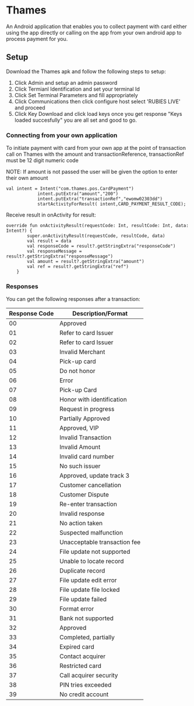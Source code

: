 # Thames

An Android application that enables you to collect payment with card either using the app directly or calling on the app from your own android app to process payment for you.

## Setup

Download the Thames apk and follow the following steps to setup:

1. Click Admin and setup an admin password
2. Click Termianl Identification and set your terminal Id
3. Click Set Terminal Parameters and fill appropriately 
4. Click Communications then click configure host select 'RUBIES LIVE' and proceed
5. Click Key Download and click load keys once you get response "Keys loaded succesfully" you are all set and good to go.


### Connecting from your own application

To initiate payment with card from your own app at the point of transaction call on Thames with the amount and transactionReference, transactionRef must be 12 digit numeric code

NOTE: If amount is not passed the user will be given the option to enter their own amount
```
val intent = Intent("com.thames.pos.CardPayment")
            intent.putExtra("amount","200")
            intent.putExtra("transactionRef","ewomw02303dd")
            startActivityForResult( intent,CARD_PAYMENT_RESULT_CODE);
```

Receive result in onActivity for result:

```
override fun onActivityResult(requestCode: Int, resultCode: Int, data: Intent?) {
        super.onActivityResult(requestCode, resultCode, data)
        val result = data
        val responseCode = result?.getStringExtra("responseCode")
        val responseMessage = result?.getStringExtra("responseMessage")
        val amount = result?.getStringExtra("amount")
        val ref = result?.getStringExtra("ref")
    }
```

### Responses
You can get the following responses after a transaction:

| Response Code | Description/Format                                                              |
| --------------- | ------------------------------------------------------------------------------- |
| 00          | Approved |
| 01         | Refer to card Issuer|
| 02          | Refer to card Issuer |
| 03         | Invalid Merchant|
| 04          | Pick-up card |
| 05         | Do not honor|
| 06          | Error |
| 07         | Pick-up Card|
| 08          | Honor with identification |
| 09         | Request in progress|
| 10          | Partially Approved |
| 11         | Approved, VIP|
| 12          | Invalid Transaction |
| 13         | Invalid Amount|
| 14          | Invalid card number |
| 15         | No such issuer|
| 16          | Approved, update track 3 |
| 17         | Customer cancellation|
| 18          | Customer Dispute |
| 19         | Re-enter transaction|
| 20          | Invalid response |
| 21         | No action taken|
| 22          | Suspected malfunction |
| 23         | Unacceptable transaction fee|
| 24          | File update not supported |
| 25         | Unable to locate record|
| 26          | Duplicate record |
| 27         | File update edit error|
| 28          | File update file locked |
| 29         | File update failed|
| 30          | Format error |
| 31         | Bank not supported|
| 32          | Approved |
| 33         | Completed, partially|
| 34          | Expired card |
| 35         | Contact acquirer|
| 36          | Restricted card |
| 37         | Call acquirer security|
| 38          | PIN tries exceeded |
| 39         | No credit account|


   

 
  
       
